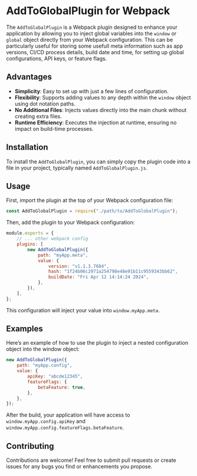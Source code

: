 # AddToGlobalPlugin for Webpack

The `AddToGlobalPlugin` is a Webpack plugin designed to enhance your application by allowing you to inject global variables into the `window` or `global` object directly from your Webpack configuration. This can be particularly useful for storing some usefull meta information such as app versions, CI/CD process details, build date and time, for setting up global configurations, API keys, or feature flags.

## Advantages

-   **Simplicity**: Easy to set up with just a few lines of configuration.
-   **Flexibility**: Supports adding values to any depth within the `window` object using dot notation paths.
-   **No Additional Files**: Injects values directly into the main chunk without creating extra files.
-   **Runtime Efficiency**: Executes the injection at runtime, ensuring no impact on build-time processes.

## Installation

To install the `AddToGlobalPlugin`, you can simply copy the plugin code into a file in your project, typically named `AddToGlobalPlugin.js`.

## Usage

First, import the plugin at the top of your Webpack configuration file:

```javascript
const AddToGlobalPlugin = require("./path/to/AddToGlobalPlugin");
```

Then, add the plugin to your Webpack configuration:

```javascript
module.exports = {
    // ... other webpack config
    plugins: [
        new AddToGlobalPlugin({
            path: "myApp.meta",
            value: {
                version: "v1.1.3.7684",
                hash: "1f24b06c2971a254798e48e91b11c9559343bb62",
                buildDate: "Fri Apr 12 14:14:24 2024",
            },
        }),
    ],
};
```

This configuration will inject your value into `window.myApp.meta`.

## Examples

Here’s an example of how to use the plugin to inject a nested configuration object into the window object:

```javascript
new AddToGlobalPlugin({
    path: "myApp.config",
    value: {
        apiKey: "abcde12345",
        featureFlags: {
            betaFeature: true,
        },
    },
});
```

After the build, your application will have access to `window.myApp.config.apiKey` and `window.myApp.config.featureFlags.betaFeature`.

## Contributing

Contributions are welcome! Feel free to submit pull requests or create issues for any bugs you find or enhancements you propose.
